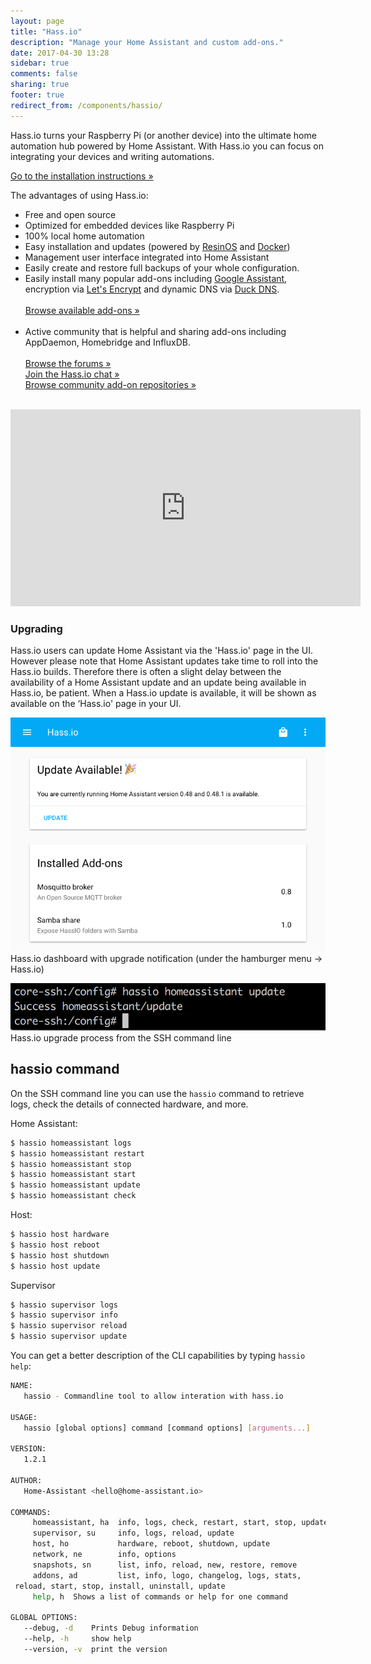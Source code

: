 ```yaml
---
layout: page
title: "Hass.io"
description: "Manage your Home Assistant and custom add-ons."
date: 2017-04-30 13:28
sidebar: true
comments: false
sharing: true
footer: true
redirect_from: /components/hassio/
---
```


Hass.io turns your Raspberry Pi (or another device) into the ultimate home automation hub powered by Home Assistant. With Hass.io you can focus on integrating your devices and writing automations.

[Go to the installation instructions &raquo;][install]

The advantages of using Hass.io:

- Free and open source
- Optimized for embedded devices like Raspberry Pi
- 100% local home automation
- Easy installation and updates (powered by [ResinOS] and [Docker])
- Management user interface integrated into Home Assistant
- Easily create and restore full backups of your whole configuration.
- Easily install many popular add-ons including [Google Assistant], encryption via [Let's Encrypt] and dynamic DNS via [Duck DNS].<br><br>[Browse available add-ons &raquo;][all]<br><br>
- Active community that is helpful and sharing add-ons including AppDaemon, Homebridge and InfluxDB.<br><br>[Browse the forums &raquo;][forums]<br>[Join the Hass.io chat &raquo;][chat]<br>[Browse community add-on repositories &raquo;][comm-add-ons]<br><br>

<div class='videoWrapper'>
<iframe width="560" height="315" src="https://www.youtube.com/embed/XWPluWcYRMI" frameborder="0" allowfullscreen></iframe>
</div>

### Upgrading

Hass.io users can update Home Assistant via the 'Hass.io' page in the UI. However please note that Home Assistant updates take time to roll into the Hass.io builds. Therefore there is often a slight delay between the availability of a Home Assistant update and an update being available in Hass.io, be patient. When a Hass.io update is available, it will be shown as available on the ‘Hass.io' page in your UI.

<p class='img'>
<img src='/images/hassio/screenshots/dashboard.png'>
Hass.io dashboard with upgrade notification (under the hamburger menu -> Hass.io)
</p>

<p class='img'>
<img src='/images/hassio/screenshots/ssh-upgrade.png'>
Hass.io upgrade process from the SSH command line
</p>

[Google Assistant]: /addons/google_assistant/
[Snips.ai]: /addons/snips/
[Let's Encrypt]: /addons/lets_encrypt/
[Duck DNS]: /addons/duckdns/
[forums]: https://community.home-assistant.io/c/hass-io
[comm-add-ons]: https://community.home-assistant.io/tags/hassio-repository
[all]: /addons/
[chat]: https://discord.gg/K3UVxJd
[ResinOS]: https://resinos.io/
[Docker]: https://www.docker.com/
[install]: /hassio/installation/

## hassio command

On the SSH command line you can use the `hassio` command to retrieve logs, check the details of connected hardware, and more.

Home Assistant:

```bash
$ hassio homeassistant logs
$ hassio homeassistant restart
$ hassio homeassistant stop
$ hassio homeassistant start
$ hassio homeassistant update
$ hassio homeassistant check
```

Host:

```bash
$ hassio host hardware
$ hassio host reboot
$ hassio host shutdown
$ hassio host update
```

Supervisor

```bash
$ hassio supervisor logs
$ hassio supervisor info
$ hassio supervisor reload
$ hassio supervisor update
```

You can get a better description of the CLI capabilities by typing `hassio help`:

```bash
NAME:
   hassio - Commandline tool to allow interation with hass.io

USAGE:
   hassio [global options] command [command options] [arguments...]

VERSION:
   1.2.1

AUTHOR:
   Home-Assistant <hello@home-assistant.io>

COMMANDS:
     homeassistant, ha  info, logs, check, restart, start, stop, update
     supervisor, su     info, logs, reload, update
     host, ho           hardware, reboot, shutdown, update
     network, ne        info, options
     snapshots, sn      list, info, reload, new, restore, remove
     addons, ad         list, info, logo, changelog, logs, stats,
 reload, start, stop, install, uninstall, update
     help, h  Shows a list of commands or help for one command

GLOBAL OPTIONS:
   --debug, -d    Prints Debug information
   --help, -h     show help
   --version, -v  print the version
```

